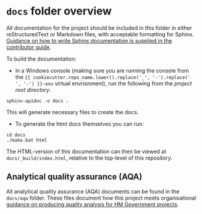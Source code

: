 # `docs` folder overview

All documentation for the project should be included in this folder in either
reStructuredText or Markdown files, with acceptable formatting for Sphinx. [Guidance on
how to write Sphinx documentation is supplied in the contributor
guide][writing-sphinx-documentation].

To build the documentation:

* In a Windows console (making sure you are running the console from the `{{ cookiecutter.repo_name.lower().replace('_', '-').replace(' ', '-') }}-env` virtual envrionment), run the following from the *project root directory*. 

```shell
sphinx-apidoc -o docs .
```

This will generate necessary files to create the docs.

* To generate the html docs themselves you can run:

```shell
cd docs
./make.bat html
```


The HTML-version of this documentation can then be viewed at `docs/_build/index.html`,
relative to the top-level of this repository.

## Analytical quality assurance (AQA)

All analytical quality assurance (AQA) documents can be found in the `docs/aqa` folder.
These files document how this project meets organisational [guidance on producing
quality analysis for HM Government projects][aqua-book].

[aqua-book]: https://www.gov.uk/government/publications/the-aqua-book-guidance-on-producing-quality-analysis-for-government
[docs-makefile]: https://github.com/best-practice-and-impact/govcookiecutter/blob/main/%7B%7B%20cookiecutter.repo_name%20%7D%7D/Makefile
[writing-sphinx-documentation]: https://github.com/best-practice-and-impact/govcookiecutter/blob/main/%7B%7B%20cookiecutter.repo_name%20%7D%7D/docs/contributor_guide/writing_sphinx_documentation.md
